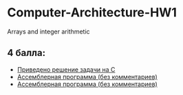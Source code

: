 # Computer-Architecture-HW1
Arrays and integer arithmetic

## 4 балла:
 * [Приведено решение задачи на C](https://github.com/ArtemFed/Computer-Architecture-HW1/blob/cefb1c8a08f9b8f0bdf9e28f617f19bf438dacdb/HW1.c)
 * [Ассемблерная программа (без комментариев)](https://github.com/ArtemFed/Computer-Architecture-HW1/blob/6c2395f2a2be8598a75ea928cbf0e845671ab8ff/HW1.s)
 * [Ассемблерная программа (без комментариев)]()

